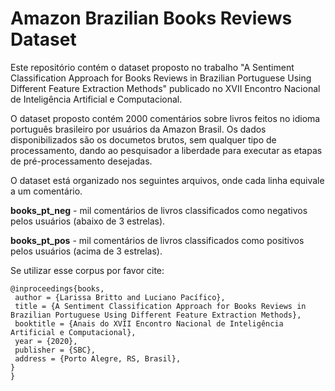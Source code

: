 # Amazon Brazilian Books Reviews Dataset
Este repositório contém o dataset proposto no trabalho "A Sentiment Classification Approach for Books Reviews in Brazilian Portuguese Using Different Feature Extraction Methods" publicado no XVII Encontro Nacional de Inteligência Artificial e Computacional.

O dataset proposto contém 2000 comentários sobre livros feitos no idioma português brasileiro por usuários da Amazon Brasil. Os dados disponibilizados são os documetos brutos, sem qualquer tipo de processamento, dando ao pesquisador a liberdade para executar as etapas de pré-processamento desejadas.

O dataset está organizado nos seguintes arquivos, onde cada linha equivale a um comentário.

**books_pt_neg** - mil comentários de livros classificados como negativos pelos usuários (abaixo de 3 estrelas). 

**books_pt_pos** - mil comentários de livros classificados como positivos pelos usuários (acima de 3 estrelas).

Se utilizar esse corpus por favor cite:

```
@inproceedings{books,
 author = {Larissa Britto and Luciano Pacífico},
 title = {A Sentiment Classification Approach for Books Reviews in Brazilian Portuguese Using Different Feature Extraction Methods},
 booktitle = {Anais do XVII Encontro Nacional de Inteligência Artificial e Computacional},
 year = {2020},
 publisher = {SBC},
 address = {Porto Alegre, RS, Brasil},
}
}
```
